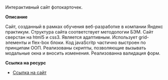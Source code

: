  Интерактивный сайт фотокарточек.


**Описание**

Сайт, созданный в рамках обучения веб-разработке в компании Яндекс практикум.
Структура сайта соответствует методологии БЭМ.
Сайт сверстан на html5 и css3. Является адаптивным. Использует grid-элементы и flex-box блоки.
Код javaScritp частично выстроен по принципам ООП.
Реализованы скрипты, позволяющие вызывать модальные окна и вносить изменения.
Реализованна валидация форм.


**Ссылка на ресурс**

* [Ссылка на сайт](https://maddkot.github.io/mesto/index.html)


